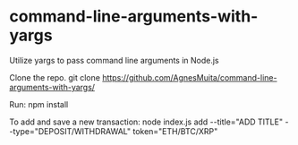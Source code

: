 # command-line-arguments-with-yargs
Utilize yargs to pass command line arguments in Node.js

Clone the repo. 
git clone https://github.com/AgnesMuita/command-line-arguments-with-yargs/

Run:
npm install

To add and save a new transaction:
node index.js add --title="ADD TITLE" --type="DEPOSIT/WITHDRAWAL" token="ETH/BTC/XRP"
